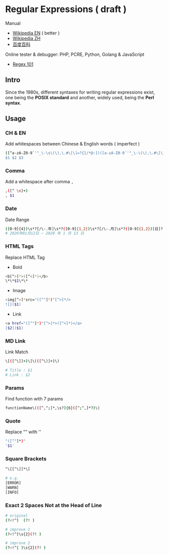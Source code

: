 # Regular Expressions ( draft )

Manual

- [Wikipedia EN](https://en.wikipedia.org/wiki/Regular_expression) ( better )
- [Wikipedia ZH](https://zh.wikipedia.org/wiki/%E6%AD%A3%E5%88%99%E8%A1%A8%E8%BE%BE%E5%BC%8F)
- [百度百科](https://baike.baidu.com/item/%E6%AD%A3%E5%88%99%E8%A1%A8%E8%BE%BE%E5%BC%8F)

Online tester & debugger: PHP, PCRE, Python, Golang & JavaScript

- [Regex 101](https://regex101.com/)

## Intro

Since the 1980s, different syntaxes for writing regular expressions exist, one being the **POSIX standard** and another, widely used, being the **Perl syntax**.

## Usage

### CH & EN

Add whitespaces between Chinese & English words ( imperfect )

```bash
([^a-zA-Z0-9`'"_\-\s\(\),\.#\[\]=?{}/*@:])([a-zA-Z0-9`'"_\-\(\),\.#\[\]=?{}/*@:]+)([^a-zA-Z0-9`'"_\-\s\(\),\.#\[\]=?{}/*@:])
$1 $2 $3
```

### Comma

Add a whitespace after comma `,`

```bash
,([^ \n]+)
, $1
```

### Date

Date Range

```bash
([0-9]{4})\s*?[/\-.年]\s*?([0-9]{1,2})\s*?[/\-.月]\s*?([0-9]{1,2})[日]?
# 2020年01月12日 ~ 2020 年 1 月 13 日
```

### HTML Tags

Replace HTML Tag

- Bold

```bash
<b[^>]*>([^<]*)</b>
\*\*$1\*\*
```

- Image

```bash
<img[^>]*src="([^"]*)"[^>]*/>
![]($1)
```

- Link

```bash
<a href="([^"]*)"[^>]*>([^<]*)</a>
[$2]($1)
```

### MD Link

Link Match

```bash
\[([^\]]+)\]\(([^\)]+)\)

# Title : $1
# Link : $2
```

### Params

Find function with 7 params

```bash
functionName\(([^,^;]*,\s?){6}([^;^,]*?)\)
```

### Quote

Replace "" with ''

```bash
"([^"]*)"
'$1'
```

### Square Brackets

```bash
^\[[^\]]*\]
```

```bash
# e.g.
[ERROR]
[WARN]
[INFO]
```

### Exact 2 Spaces Not at the Head of Line

```bash
# original
(?<!^)  (?! )

# improve 1
(?<!^)\s{2}(?! )

# improve 2
(?<!^| )\s{2}(?! )
```
